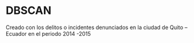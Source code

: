 # DBSCAN
Creado con los delitos o incidentes denunciados en la ciudad de Quito – Ecuador en el periodo 2014 -2015
